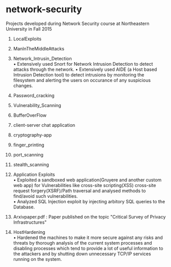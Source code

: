 # network-security
Projects developed during Network Security course at Northeastern University in Fall 2015
<br />
1.  LocalExploits<br />
2.  ManInTheMiddleAttacks<br/>
3.  Network_Intrusin_Detection<br/>
•  Extensively used Snort for Network Intrusion Detection to detect attacks through the network. 
•  Extensively used AIDE (a Host based Intrusion Detection tool) to detect intrusions by monitoring the filesystem and alerting the users  on occurance of any suspicious changes.
4.  Password_cracking<br />
5.  Vulnerability_Scanning<br/>
6.  BufferOverFlow<br/>
7.  client-server chat application<br />
8.  cryptography-app<br />
9.  finger_printing<br/>
10. port_scanning<br/>
11. stealth_scanning<br/>
12. Application Exploits<br/>
   •  Exploited a sandboxed web application(Gruyere and another custom web app) for Vulnerabilities like cross-site scripting(XSS) cross-site request forgery(XSRF)/Path traversal and analysed methods to find/avoid such vulnerabilities.<br/>
• Analyzed SQL Injection exploit by injecting arbitory SQL queries to the Database.<br/>

13. Arxivpaper.pdf : Paper published on the topic "Critical Survey of Privacy Infrastructures"<br />
14. HostHardening<br/> 
•  Hardened the machines to make it more secure against any risks and threats by thorough analysis of the current system processes and disabling processes which tend to provide a lot of useful information to the attackers and by shutting down unnecessary TCP/IP services running on the system.
